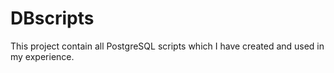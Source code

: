 # DBscripts
This project contain all PostgreSQL scripts which I have created and used in my experience.
